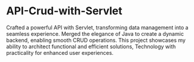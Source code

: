 # API-Crud-with-Servlet
Crafted a powerful API with Servlet, transforming data management into a seamless experience. Merged the elegance of Java to create a dynamic backend, enabling smooth CRUD operations. This project showcases my ability to architect functional and efficient solutions, Technology with practicality for enhanced user experiences.
